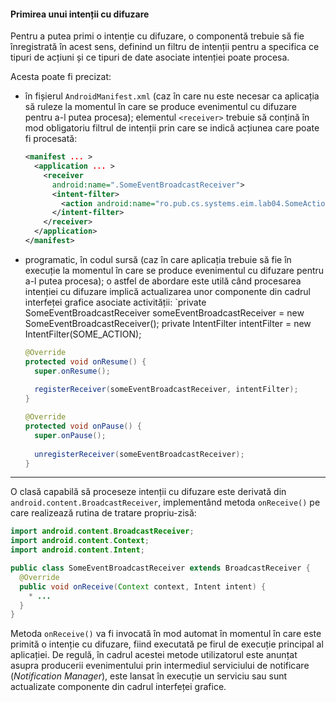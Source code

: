 #### Primirea unui intenții cu difuzare

Pentru a putea primi o intenție cu difuzare, o componentă
trebuie să fie înregistrată în acest sens, definind un filtru de
intenții pentru a specifica ce tipuri de acțiuni și ce tipuri de date
asociate intenției poate procesa.

Acesta poate fi precizat:

-   în fișierul `AndroidManifest.xml` (caz în care nu este necesar ca
    aplicația să ruleze la momentul în care se produce evenimentul cu
    difuzare pentru a-l putea procesa); elementul `<receiver>` trebuie
    să conțină în mod obligatoriu filtrul de intenții prin care se
    indică acțiunea care poate fi procesată: 
    ```xml
    <manifest ... >
      <application ... >
        <receiver
          android:name=".SomeEventBroadcastReceiver">
          <intent-filter>
            <action android:name="ro.pub.cs.systems.eim.lab04.SomeAction.SOME_ACTION" />
          </intent-filter> 
        </receiver>
      </application>
    </manifest>
    ```
-   programatic, în codul sursă (caz în care aplicația trebuie să fie în
    execuție la momentul în care se produce evenimentul cu difuzare
    pentru a-l putea procesa); o astfel de abordare este utilă când
    procesarea intenției cu difuzare implică actualizarea unor
    componente din cadrul interfeței grafice asociate activității:
    `private SomeEventBroadcastReceiver someEventBroadcastReceiver = new SomeEventBroadcastReceiver();
    private IntentFilter intentFilter = new IntentFilter(SOME_ACTION);

    ```java
    @Override
    protected void onResume() {
      super.onResume();
      
      registerReceiver(someEventBroadcastReceiver, intentFilter);
    }

    @Override
    protected void onPause() {
      super.onPause();
      
      unregisterReceiver(someEventBroadcastReceiver);
    }
    ```

---

O clasă capabilă să proceseze intenții cu difuzare este derivată din
`android.content.BroadcastReceiver`, implementând metoda `onReceive()`
pe care realizează rutina de tratare propriu-zisă:

``` java
import android.content.BroadcastReceiver;
import android.content.Context;
import android.content.Intent;

public class SomeEventBroadcastReceiver extends BroadcastReceiver {
  @Override
  public void onReceive(Context context, Intent intent) {
    * ...
  }
}
```

Metoda `onReceive()` va fi invocată în mod automat în momentul în care
este primită o intenție cu difuzare, fiind executată pe firul de
execuție principal al aplicației. De regulă, în cadrul acestei metode
utilizatorul este anunțat asupra producerii evenimentului prin
intermediul serviciului de notificare (*Notification Manager*), este
lansat în execuție un serviciu sau sunt actualizate componente din
cadrul interfeței grafice.